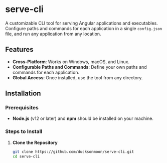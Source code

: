 # serve-cli

A customizable CLI tool for serving Angular applications and executables. Configure paths and commands for each application in a single `config.json` file, and run any application from any location.

## Features

- **Cross-Platform**: Works on Windows, macOS, and Linux.
- **Configurable Paths and Commands**: Define your own paths and commands for each application.
- **Global Access**: Once installed, use the tool from any directory.

## Installation

### Prerequisites

- **Node.js** (v12 or later) and **npm** should be installed on your machine.

### Steps to Install

1. **Clone the Repository**

   ```bash
   git clone https://github.com/ducksonmoon/serve-cli.git
   cd serve-cli
